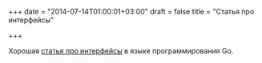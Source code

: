 +++
date = "2014-07-14T01:00:01+03:00"
draft = false
title = "Cтатья про интерфейсы"

+++

<p>Хорошая <a href="http://whizdumb.me/2014/07/11/understanding-interfaces-in-go/">статья про интерфейсы</a> в языке программирования Go.</p>

